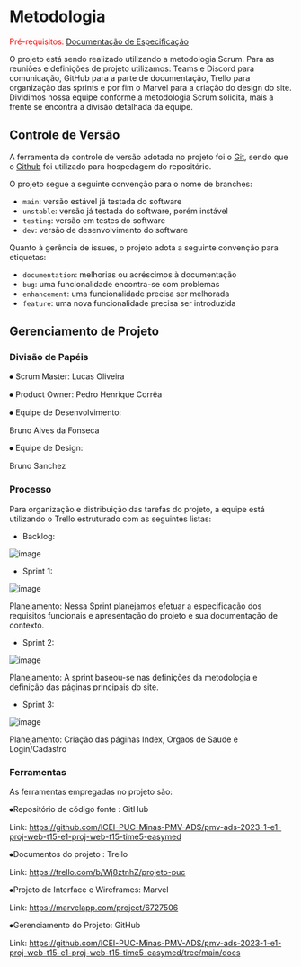 
# Metodologia

<span style="color:red">Pré-requisitos: <a href="2-Especificação do Projeto.md"> Documentação de Especificação</a></span>

O projeto está sendo realizado utilizando a metodologia Scrum. Para as reuniões e definições de projeto utilizamos: Teams e Discord para comunicação, GitHub para a parte de documentação, Trello para organização das sprints e por fim o Marvel para a criação do design do site. Dividimos nossa equipe conforme a metodologia Scrum solicita, mais a frente se encontra a divisão detalhada da equipe.

## Controle de Versão

A ferramenta de controle de versão adotada no projeto foi o
[Git](https://git-scm.com/), sendo que o [Github]([https://github.com](https://github.com/ICEI-PUC-Minas-PMV-ADS))
foi utilizado para hospedagem do repositório.

O projeto segue a seguinte convenção para o nome de branches:

- `main`: versão estável já testada do software
- `unstable`: versão já testada do software, porém instável
- `testing`: versão em testes do software
- `dev`: versão de desenvolvimento do software

Quanto à gerência de issues, o projeto adota a seguinte convenção para
etiquetas:

- `documentation`: melhorias ou acréscimos à documentação
- `bug`: uma funcionalidade encontra-se com problemas
- `enhancement`: uma funcionalidade precisa ser melhorada
- `feature`: uma nova funcionalidade precisa ser introduzida

## Gerenciamento de Projeto

### Divisão de Papéis

⦁ Scrum Master: Lucas Oliveira

⦁ Product Owner: Pedro Henrique Corrêa

⦁ Equipe de Desenvolvimento:

Bruno Alves da Fonseca

⦁ Equipe de Design:

Bruno Sanchez

### Processo
Para organização e distribuição das tarefas do projeto, a equipe está utilizando o Trello estruturado com as seguintes listas:

- Backlog:

![image](https://github.com/ICEI-PUC-Minas-PMV-ADS/pmv-ads-2023-1-e1-proj-web-t15-e1-proj-web-t15-time5-easymed/assets/111026383/318abcf4-2dfc-4205-ae7e-13a081df16ec)

- Sprint 1:

![image](https://github.com/ICEI-PUC-Minas-PMV-ADS/pmv-ads-2023-1-e1-proj-web-t15-e1-proj-web-t15-time5-easymed/assets/111026383/7176a172-3dce-4bb4-8a0f-d85e034d32e5)

Planejamento: Nessa Sprint planejamos efetuar a especificação dos requisitos funcionais e apresentação do projeto e sua documentação de contexto.

- Sprint 2:

![image](https://github.com/ICEI-PUC-Minas-PMV-ADS/pmv-ads-2023-1-e1-proj-web-t15-e1-proj-web-t15-time5-easymed/assets/111026383/bd378ba8-6abd-4fe2-b133-6dcbce447c1e)

Planejamento: A sprint baseou-se nas definições da metodologia e definição das páginas principais do site.

- Sprint 3:

![image](https://github.com/ICEI-PUC-Minas-PMV-ADS/pmv-ads-2023-1-e1-proj-web-t15-e1-proj-web-t15-time5-easymed/assets/111026383/b57b84aa-d4d1-41f0-b7ca-8d3a16af17d4)
 
 Planejamento: Criação das páginas Index, Orgaos de Saude e Login/Cadastro

### Ferramentas

As ferramentas empregadas no projeto são:

⦁Repositório de código fonte : GitHub

Link: https://github.com/ICEI-PUC-Minas-PMV-ADS/pmv-ads-2023-1-e1-proj-web-t15-e1-proj-web-t15-time5-easymed

⦁Documentos do projeto : Trello

Link: https://trello.com/b/Wj8ztnhZ/projeto-puc

⦁Projeto de Interface e Wireframes: Marvel

Link: https://marvelapp.com/project/6727506

⦁Gerenciamento do Projeto: GitHub

Link: https://github.com/ICEI-PUC-Minas-PMV-ADS/pmv-ads-2023-1-e1-proj-web-t15-e1-proj-web-t15-time5-easymed/tree/main/docs
